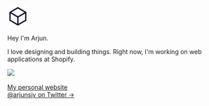 <img src="https://github.com/tailwindlabs/heroicons/blob/master/src/outline/cube.svg"/>

Hey I'm Arjun.

I love designing and building things. Right now, I'm working on web applications at Shopify. 

<div>
  <a href="https://twitter.com/messages/compose?recipient_id=561999406" title="DM via Twitter" target="_blank"><img src="https://github.com/tailwindlabs/heroicons/blob/master/src/outline/chat.svg"/></a>
</div>

[My personal website](https://arjun.xyz) <br />
[@arjunsjv on Twitter &rarr;](https://twitter.com/arjunsjv)
